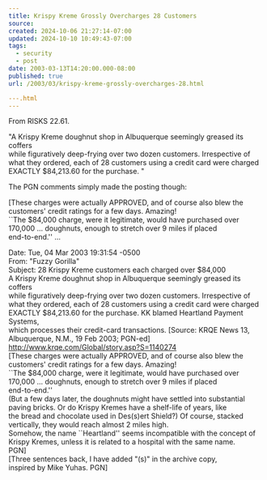 ```yaml
---
title: Krispy Kreme Grossly Overcharges 28 Customers
source: 
created: 2024-10-06 21:27:14-07:00
updated: 2024-10-10 10:49:43-07:00
tags:
  - security
  - post
date: 2003-03-13T14:20:00.000-08:00
published: true
url: /2003/03/krispy-kreme-grossly-overcharges-28.html

---.html
---
```



From RISKS 22.61.  
  
"A Krispy Kreme doughnut shop in Albuquerque seemingly greased its coffers  
while figuratively deep-frying over two dozen customers. Irrespective of  
what they ordered, each of 28 customers using a credit card were charged  
EXACTLY $84,213.60 for the purchase. "  
  
The PGN comments simply made the posting though:  
  
\[These charges were actually APPROVED, and of course also blew the  
customers' credit ratings for a few days. Amazing!  
\`\`The $84,000 charge, were it legitimate, would have purchased over  
170,000 ... doughnuts, enough to stretch over 9 miles if placed  
end-to-end.'' ...  
  
Date: Tue, 04 Mar 2003 19:31:54 -0500  
From: "Fuzzy Gorilla"  
Subject: 28 Krispy Kreme customers each charged over $84,000  
A Krispy Kreme doughnut shop in Albuquerque seemingly greased its coffers  
while figuratively deep-frying over two dozen customers. Irrespective of  
what they ordered, each of 28 customers using a credit card were charged  
EXACTLY $84,213.60 for the purchase. KK blamed Heartland Payment Systems,  
which processes their credit-card transactions. \[Source: KRQE News 13,  
Albuquerque, N.M., 19 Feb 2003; PGN-ed\]  
http://www.krqe.com/Global/story.asp?S=1140274  
\[These charges were actually APPROVED, and of course also blew the  
customers' credit ratings for a few days. Amazing!  
\`\`The $84,000 charge, were it legitimate, would have purchased over  
170,000 ... doughnuts, enough to stretch over 9 miles if placed  
end-to-end.''  
(But a few days later, the doughnuts might have settled into substantial  
paving bricks. Or do Krispy Kremes have a shelf-life of years, like  
the bread and chocolate used in Des(s)ert Shield?) Of course, stacked  
vertically, they would reach almost 2 miles high.  
Somehow, the name \`\`Heartland'' seems incompatible with the concept of  
Krispy Kremes, unless it is related to a hospital with the same name.  
PGN\]  
\[Three sentences back, I have added "(s)" in the archive copy,  
inspired by Mike Yuhas. PGN\]